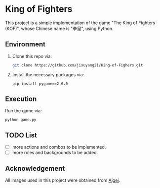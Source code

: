 # King of Fighters

This project is a simple implementation of the game "The King of Fighters (KOF)", whose Chinese name is "拳皇", using Python.

## Environment

1. Clone this repo via:

	```bash
	git clone https://github.com/jixuyang21/King-of-Fighers.git
	```

2. Install the necessary packages via:

	```bash
	pip install pygame==2.6.0
	```

## Execution

Run the game via:

```bash
python game.py
```

## TODO List

- [ ] more actions and combos to be implemented.
- [ ] more roles and backgrounds to be added.

## Acknowledgement

All images used in this project were obtained from [Aigei](https://www.aigei.com/).